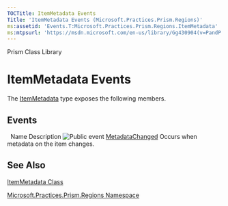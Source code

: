 ```yaml
---
TOCTitle: ItemMetadata Events
Title: 'ItemMetadata Events (Microsoft.Practices.Prism.Regions)'
ms:assetid: 'Events.T:Microsoft.Practices.Prism.Regions.ItemMetadata'
ms:mtpsurl: 'https://msdn.microsoft.com/en-us/library/Gg430904(v=PandP.50)'
---
```


Prism Class Library

ItemMetadata Events
===================

The [ItemMetadata](https://msdn.microsoft.com/t:microsoft.practices.prism.regions.itemmetadata) type exposes the following members.

Events
------

<span id="eventTableToggle"></span>
 
Name
Description
![](https://msdn.microsoft.com/en-us/Gg430904.pubevent(en-us,PandP.50).gif "Public event")
[MetadataChanged](https://msdn.microsoft.com/e:microsoft.practices.prism.regions.itemmetadata.metadatachanged)
Occurs when metadata on the item changes.

See Also
--------


[ItemMetadata Class](https://msdn.microsoft.com/t:microsoft.practices.prism.regions.itemmetadata)

[Microsoft.Practices.Prism.Regions Namespace](https://msdn.microsoft.com/n:microsoft.practices.prism.regions)
